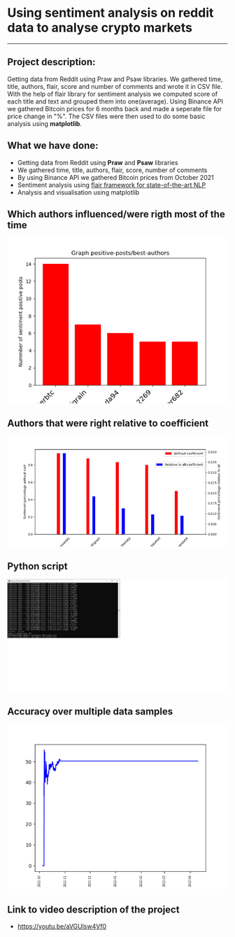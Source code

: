 # Using sentiment analysis on reddit data to analyse crypto markets
---
## **Project description:**


Getting data from Reddit using Praw and Psaw libraries. We gathered time, title, authors, flair, score and number of comments and wrote it in CSV file. 
With the help of flair library for sentiment analysis we computed score of each title and text and grouped them into one(average).
Using Binance API we gathered Bitcoin prices for 6 months back and made a seperate file for price change in "%".
The CSV files were then used to do some basic analysis using **matplotlib**.

## **What we have done:**

- Getting data from Reddit using **Praw** and **Psaw** libraries
- We gathered time, title, authors, flair, score, number of comments
- By using Binance API we gathered Bitcoin prices from October 2021
- Sentiment analysis using [flair framework for state-of-the-art NLP ](https://github.com/flairNLP/flair)
- Analysis and visualisation using matplotlib

## Which authors influenced/were rigth most of the time

![image info](Figure1.png)

## Authors that were right relative to coefficient

![image info](Figure2.png)

## **Python script** 

![image info](Figure4.png)

## **Accuracy over multiple data samples** 

![image info](Figure_3.png)

## **Link to video description of the project** 

* <https://youtu.be/aVGUlsw4Vf0>
